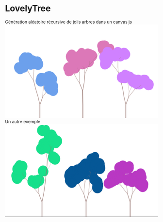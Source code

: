 # LovelyTree
Génération aléatoire récursive de jolis arbres  dans un canvas js
 ![des jolis arbres](img2.PNG)
Un autre exemple ![des jolis arbres](img.PNG)
